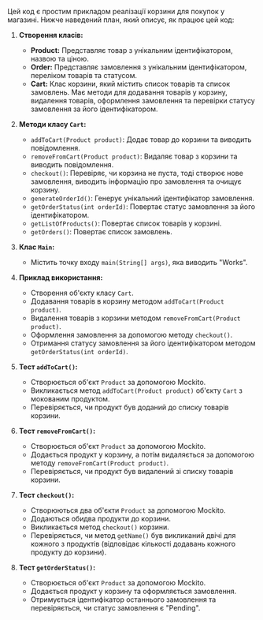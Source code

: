 Цей код є простим прикладом реалізації корзини для покупок у магазині. Нижче наведений план, який описує, як працює цей код:

1. **Створення класів:**
   - **Product:** Представляє товар з унікальним ідентифікатором, назвою та ціною.
   - **Order:** Представляє замовлення з унікальним ідентифікатором, переліком товарів та статусом.
   - **Cart:** Клас корзини, який містить список товарів та список замовлень. Має методи для додавання товарів у корзину, видалення товарів, оформлення замовлення та перевірки статусу замовлення за його ідентифікатором.

2. **Методи класу `Cart`:**
   - `addToCart(Product product)`: Додає товар до корзини та виводить повідомлення.
   - `removeFromCart(Product product)`: Видаляє товар з корзини та виводить повідомлення.
   - `checkout()`: Перевіряє, чи корзина не пуста, тоді створює нове замовлення, виводить інформацію про замовлення та очищує корзину.
   - `generateOrderId()`: Генерує унікальний ідентифікатор замовлення.
   - `getOrderStatus(int orderId)`: Повертає статус замовлення за його ідентифікатором.
   - `getListOfProducts()`: Повертає список товарів у корзині.
   - `getOrders()`: Повертає список замовлень.

3. **Клас `Main`:**
   - Містить точку входу `main(String[] args)`, яка виводить "Works".

4. **Приклад використання:**
   - Створення об'єкту класу `Cart`.
   - Додавання товарів в корзину методом `addToCart(Product product)`.
   - Видалення товарів з корзини методом `removeFromCart(Product product)`.
   - Оформлення замовлення за допомогою методу `checkout()`.
   - Отримання статусу замовлення за його ідентифікатором методом `getOrderStatus(int orderId)`.

5. **Тест `addToCart()`:**
   - Створюється об'єкт `Product` за допомогою Mockito.
   - Викликається метод `addToCart(Product product)` об'єкту `Cart` з мокованим продуктом.
   - Перевіряється, чи продукт був доданий до списку товарів корзини.

6. **Тест `removeFromCart()`:**
   - Створюється об'єкт `Product` за допомогою Mockito.
   - Додається продукт у корзину, а потім видаляється за допомогою методу `removeFromCart(Product product)`.
   - Перевіряється, чи продукт був видалений зі списку товарів корзини.
7. **Тест `checkout()`:**
   - Створюються два об'єкти `Product` за допомогою Mockito.
   - Додаються обидва продукти до корзини.
   - Викликається метод `checkout()` корзини.
   - Перевіряється, чи метод `getName()` був викликаний двічі для кожного з продуктів (відповідає кількості додавань кожного продукту до корзини).

8. **Тест `getOrderStatus()`:**
   - Створюється об'єкт `Product` за допомогою Mockito.
   - Додається продукт у корзину та оформляється замовлення.
   - Отримується ідентифікатор останнього замовлення та перевіряється, чи статус замовлення є "Pending".
